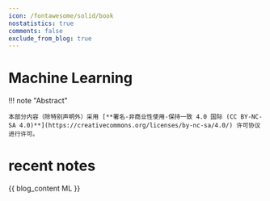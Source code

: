 ```yaml
---
icon: /fontawesome/solid/book
nostatistics: true
comments: false
exclude_from_blog: true
---
```

# Machine Learning

!!! note "Abstract"

    本部分内容（除特别声明外）采用 [**署名-非商业性使用-保持一致 4.0 国际 (CC BY-NC-SA 4.0)**](https://creativecommons.org/licenses/by-nc-sa/4.0/) 许可协议进行许可。
# recent notes

{{ blog_content ML }}
